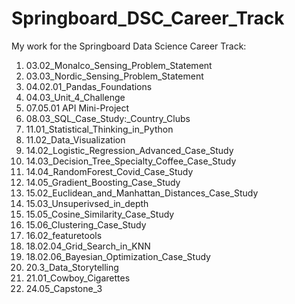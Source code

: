 # Springboard_DSC_Career_Track

My work for the Springboard Data Science Career Track:

<ol>
<li>03.02_Monalco_Sensing_Problem_Statement</li>
<li>03.03_Nordic_Sensing_Problem_Statement</li>
<li>04.02.01_Pandas_Foundations</li>
<li>04.03_Unit_4_Challenge</li>
<li>07.05.01 API Mini-Project</li>
<li>08.03_SQL_Case_Study:_Country_Clubs</li>
<li>11.01_Statistical_Thinking_in_Python</li>
<li>11.02_Data_Visualization</li>
<li>14.02_Logistic_Regression_Advanced_Case_Study</li>
<li>14.03_Decision_Tree_Specialty_Coffee_Case_Study</li>
<li>14.04_RandomForest_Covid_Case_Study</li>
<li>14.05_Gradient_Boosting_Case_Study</li>
<li>15.02_Euclidean_and_Manhattan_Distances_Case_Study</li>
<li>15.03_Unsuperivsed_in_depth</li>
<li>15.05_Cosine_Similarity_Case_Study</li>
<li>15.06_Clustering_Case_Study</li>
<li>16.02_featuretools</li>
<li>18.02.04_Grid_Search_in_KNN</li>
<li>18.02.06_Bayesian_Optimization_Case_Study</li>
<li>20.3_Data_Storytelling</li>
  <li>21.01_Cowboy_Cigarettes</li>
  <li>24.05_Capstone_3</li></ol>
